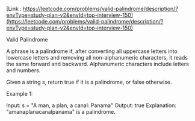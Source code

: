 [Link : https://leetcode.com/problems/valid-palindrome/description/?envType=study-plan-v2&envId=top-interview-150](https://leetcode.com/problems/valid-palindrome/description/?envType=study-plan-v2&envId=top-interview-150)

Valid Palindrome

A phrase is a palindrome if, after converting all uppercase letters into lowercase letters and removing all non-alphanumeric characters, it reads the same forward and backward. Alphanumeric characters include letters and numbers.

Given a string s, return true if it is a palindrome, or false otherwise.

 

Example 1:

Input: s = "A man, a plan, a canal: Panama"
Output: true
Explanation: "amanaplanacanalpanama" is a palindrome.
